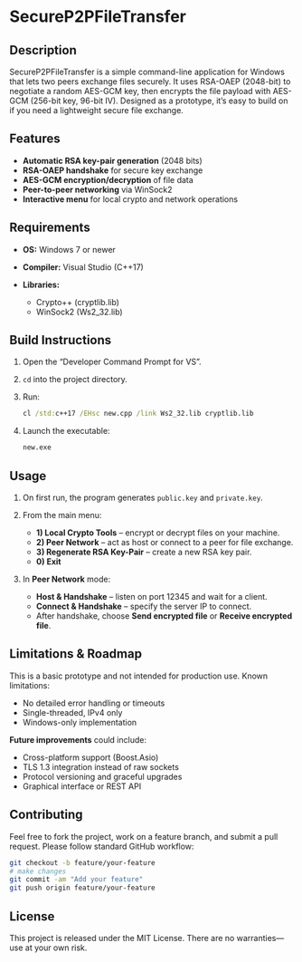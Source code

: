 # SecureP2PFileTransfer

## Description

SecureP2PFileTransfer is a simple command-line application for Windows that lets two peers exchange files securely. It uses RSA-OAEP (2048-bit) to negotiate a random AES-GCM key, then encrypts the file payload with AES-GCM (256-bit key, 96-bit IV). Designed as a prototype, it’s easy to build on if you need a lightweight secure file exchange.

## Features

* **Automatic RSA key-pair generation** (2048 bits)
* **RSA-OAEP handshake** for secure key exchange
* **AES-GCM encryption/decryption** of file data
* **Peer-to-peer networking** via WinSock2
* **Interactive menu** for local crypto and network operations

## Requirements

* **OS:** Windows 7 or newer
* **Compiler:** Visual Studio (C++17)
* **Libraries:**

  * Crypto++ (cryptlib.lib)
  * WinSock2 (Ws2\_32.lib)

## Build Instructions

1. Open the “Developer Command Prompt for VS”.
2. `cd` into the project directory.
3. Run:

   ```bat
   cl /std:c++17 /EHsc new.cpp /link Ws2_32.lib cryptlib.lib
   ```
4. Launch the executable:

   ```bat
   new.exe
   ```

## Usage

1. On first run, the program generates `public.key` and `private.key`.
2. From the main menu:

   * **1) Local Crypto Tools** – encrypt or decrypt files on your machine.
   * **2) Peer Network** – act as host or connect to a peer for file exchange.
   * **3) Regenerate RSA Key-Pair** – create a new RSA key pair.
   * **0) Exit**
3. In **Peer Network** mode:

   * **Host & Handshake** – listen on port 12345 and wait for a client.
   * **Connect & Handshake** – specify the server IP to connect.
   * After handshake, choose **Send encrypted file** or **Receive encrypted file**.

## Limitations & Roadmap

This is a basic prototype and not intended for production use. Known limitations:

* No detailed error handling or timeouts
* Single-threaded, IPv4 only
* Windows-only implementation

**Future improvements** could include:

* Cross-platform support (Boost.Asio)
* TLS 1.3 integration instead of raw sockets
* Protocol versioning and graceful upgrades
* Graphical interface or REST API

## Contributing

Feel free to fork the project, work on a feature branch, and submit a pull request. Please follow standard GitHub workflow:

```bash
git checkout -b feature/your-feature
# make changes
git commit -am "Add your feature"
git push origin feature/your-feature
```

## License

This project is released under the MIT License. There are no warranties—use at your own risk.
